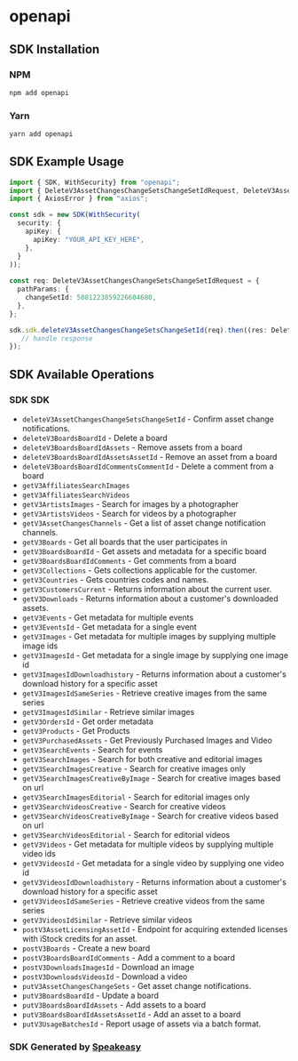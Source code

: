 # openapi

<!-- Start SDK Installation -->
## SDK Installation

### NPM

```bash
npm add openapi
```

### Yarn

```bash
yarn add openapi
```
<!-- End SDK Installation -->

<!-- Start SDK Example Usage -->
## SDK Example Usage

```typescript
import { SDK, WithSecurity} from "openapi";
import { DeleteV3AssetChangesChangeSetsChangeSetIdRequest, DeleteV3AssetChangesChangeSetsChangeSetIdResponse } from "openapi/src/sdk/models/operations";
import { AxiosError } from "axios";

const sdk = new SDK(WithSecurity(
  security: {
    apiKey: {
      apiKey: "YOUR_API_KEY_HERE",
    },
  }
));
    
const req: DeleteV3AssetChangesChangeSetsChangeSetIdRequest = {
  pathParams: {
    changeSetId: 5081223859226604680,
  },
};

sdk.sdk.deleteV3AssetChangesChangeSetsChangeSetId(req).then((res: DeleteV3AssetChangesChangeSetsChangeSetIdResponse | AxiosError) => {
   // handle response
});
```
<!-- End SDK Example Usage -->

<!-- Start SDK Available Operations -->
## SDK Available Operations

### SDK SDK

* `deleteV3AssetChangesChangeSetsChangeSetId` - Confirm asset change notifications.
* `deleteV3BoardsBoardId` - Delete a board
* `deleteV3BoardsBoardIdAssets` - Remove assets from a board
* `deleteV3BoardsBoardIdAssetsAssetId` - Remove an asset from a board
* `deleteV3BoardsBoardIdCommentsCommentId` - Delete a comment from a board
* `getV3AffiliatesSearchImages`
* `getV3AffiliatesSearchVideos`
* `getV3ArtistsImages` - Search for images by a photographer
* `getV3ArtistsVideos` - Search for videos by a photographer
* `getV3AssetChangesChannels` - Get a list of asset change notification channels.
* `getV3Boards` - Get all boards that the user participates in
* `getV3BoardsBoardId` - Get assets and metadata for a specific board
* `getV3BoardsBoardIdComments` - Get comments from a board
* `getV3Collections` - Gets collections applicable for the customer.
* `getV3Countries` - Gets countries codes and names.
* `getV3CustomersCurrent` - Returns information about the current user.
* `getV3Downloads` - Returns information about a customer's downloaded assets.
* `getV3Events` - Get metadata for multiple events
* `getV3EventsId` - Get metadata for a single event
* `getV3Images` - Get metadata for multiple images by supplying multiple image ids
* `getV3ImagesId` - Get metadata for a single image by supplying one image id
* `getV3ImagesIdDownloadhistory` - Returns information about a customer's download history for a specific asset
* `getV3ImagesIdSameSeries` - Retrieve creative images from the same series
* `getV3ImagesIdSimilar` - Retrieve similar images
* `getV3OrdersId` - Get order metadata
* `getV3Products` - Get Products
* `getV3PurchasedAssets` - Get Previously Purchased Images and Video
* `getV3SearchEvents` - Search for events
* `getV3SearchImages` - Search for both creative and editorial images
* `getV3SearchImagesCreative` - Search for creative images only
* `getV3SearchImagesCreativeByImage` - Search for creative images based on url
* `getV3SearchImagesEditorial` - Search for editorial images only
* `getV3SearchVideosCreative` - Search for creative videos
* `getV3SearchVideosCreativeByImage` - Search for creative videos based on url
* `getV3SearchVideosEditorial` - Search for editorial videos
* `getV3Videos` - Get metadata for multiple videos by supplying multiple video ids
* `getV3VideosId` - Get metadata for a single video by supplying one video id
* `getV3VideosIdDownloadhistory` - Returns information about a customer's download history for a specific asset
* `getV3VideosIdSameSeries` - Retrieve creative videos from the same series
* `getV3VideosIdSimilar` - Retrieve similar videos
* `postV3AssetLicensingAssetId` - Endpoint for acquiring extended licenses with iStock credits for an asset.
* `postV3Boards` - Create a new board
* `postV3BoardsBoardIdComments` - Add a comment to a board
* `postV3DownloadsImagesId` - Download an image
* `postV3DownloadsVideosId` - Download a video
* `putV3AssetChangesChangeSets` - Get asset change notifications.
* `putV3BoardsBoardId` - Update a board
* `putV3BoardsBoardIdAssets` - Add assets to a board
* `putV3BoardsBoardIdAssetsAssetId` - Add an asset to a board
* `putV3UsageBatchesId` - Report usage of assets via a batch format.

<!-- End SDK Available Operations -->

### SDK Generated by [Speakeasy](https://docs.speakeasyapi.dev/docs/using-speakeasy/client-sdks)
